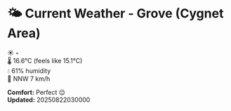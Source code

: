 # 🌤️ Current Weather - Grove (Cygnet Area)

☀️ **-**  
🌡️ 16.6°C (feels like 15.1°C)  
💧 61% humidity  
💨 NNW 7 km/h  

**Comfort:** Perfect 😌  
**Updated:** 20250822030000
